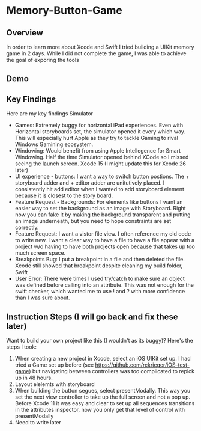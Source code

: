 # Memory-Button-Game

## Overview
In order to learn more about Xcode and Swift I tried building a UIKit memory game in 2 days. While I did not complete the game, I was able to achieve the goal of exporing the tools


## Demo



## Key Findings
Here are my key findings
Simulator
- Games: Extremely buggy for horizontal iPad experiences. Even with Horizontal storyboards set, the simulator opened it every which way. This will especially hurt Apple as they try to tackle Gaming to rival Windows Gamining ecosystem.
- Windowing: Would benefit from using Apple Intellegence for Smart Windowing. Half the time Simulator opened behind XCode so I missed seeing the launch screen.
Xcode 15  (I might update this for Xcode 26 later)
- UI experience - buttons: I want a way to switch button postions. The + storyboard adder and + editor adder are unitutively placed. I consistently hit add editor when I wanted to add storyboard element because it is closest to the story board.
- Feature Request - Backgrounds: For elements like buttons I want an easier way to set the background as an image with Storyboard. Right now you can fake it by making the background transparent and putting an image underneath, but you need to hope constraints are set correctly.
- Feature Request: I want a vistor file view. I often reference my old code to write new. I want a clear way to have a file to have a file appear with a project w/o having to have both projects open because that takes up too much screen space.
- Breakpoints Bug: I put a breakpoint in a file and then deleted the file. Xcode still showed that breakpoint despite cleaning my build folder,
Swift
- User Error: There were times I used try/catch to make sure an object was defined before calling into an attribute. This was not enough for the swift checker, which wanted me to use ! and ? with more confidence than I was sure about.

## Instruction Steps (I will go back and fix these later)
Want to build your own project like this (I wouldn't as its buggy)? Here's the steps I took:
</br>
1. When creating a new project in Xcode, select an iOS UIKit set up. I had tried a Game set up before (see https://github.com/rckrieger/iOS-test-game) but navigating between controllers was too complicated to repick up in 48 hours.
2. Layout elelemts with storyboard
3. When building the button segues, select presentModally. This way you set the next view controller to take up the full screen and not a pop up. Before Xcode 11 it was easy and clear to set up all sequences transitions in the attributes inspector, now you only get that level of control with presentModally
4. Need to write later
